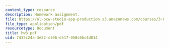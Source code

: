 ```yaml
---
content_type: resource
description: Homework assignment.
file: https://ol-ocw-studio-app-production.s3.amazonaws.com/courses/3-052-nanomechanics-of-materials-and-biomaterials-spring-2007/7435c24a3e82c306d517058c0bc4d814_hw3.pdf
file_type: application/pdf
resourcetype: Document
title: hw3.pdf
uid: 7435c24a-3e82-c306-d517-058c0bc4d814
---
```

